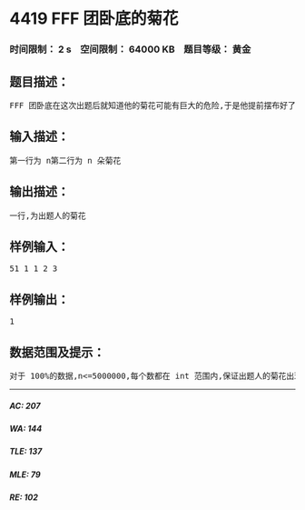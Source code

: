 # 4419 FFF 团卧底的菊花   
### 时间限制： 2 s&nbsp;&nbsp;&nbsp;&nbsp;空间限制： 64000 KB&nbsp;&nbsp;&nbsp;&nbsp;题目等级： 黄金  
## 题目描述：  

<pre>
FFF 团卧底在这次出题后就知道他的菊花可能有巨大的危险,于是他提前摆布好了菊花阵,现在菊花阵里有若干朵菊花,出现次数最多的那一朵就是出题人的,你的任务是需要找出出题人的菊花。
</pre>
  
  
## 输入描述：  

<pre>
第一行为 n第二行为 n 朵菊花
</pre>
  
  
## 输出描述：  

<pre>
一行,为出题人的菊花
</pre>
  
  
## 样例输入：  

<pre>
51 1 1 2 3
</pre>
  
  
## 样例输出：  

<pre>
1
</pre>
  
  
## 数据范围及提示：  

<pre>
对于 100%的数据,n<=5000000,每个数都在 int 范围内,保证出题人的菊花出现的次数大于等于[n/2]
</pre>
  
  
***  

##### AC: 207  
##### WA: 144  
##### TLE: 137  
##### MLE: 79  
##### RE: 102  
